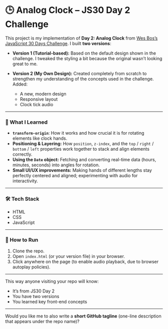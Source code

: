 # 🕒 Analog Clock – JS30 Day 2 Challenge

This project is my implementation of **Day 2: Analog Clock** from [Wes Bos’s JavaScript 30 Days Challenge](https://javascript30.com/).
I built **two versions**:

* **Version 1 (Tutorial-based):**
  Based on the default design shown in the challenge. I tweaked the styling a bit because the original wasn’t looking great to me.

* **Version 2 (My Own Design):**
  Created completely from scratch to strengthen my understanding of the concepts used in the challenge.
  Added:

  * A new, modern design
  * Responsive layout
  * Clock tick audio

---

### 📝 What I Learned

* **`transform-origin`**: How it works and how crucial it is for rotating elements like clock hands.
* **Positioning & Layering:** How `position`, `z-index`, and the `top` / `right` / `bottom` / `left` properties work together to stack and align elements correctly.
* **Using the `Date` object:** Fetching and converting real-time data (hours, minutes, seconds) into angles for rotation.
* **Small UI/UX improvements:** Making hands of different lengths stay perfectly centered and aligned; experimenting with audio for interactivity.

---

### 🛠️ Tech Stack

* HTML
* CSS
* JavaScript

---

### 🚀 How to Run

1. Clone the repo.
2. Open `index.html` (or your version file) in your browser.
3. Click anywhere on the page (to enable audio playback, due to browser autoplay policies).

---

This way anyone visiting your repo will know:

* It’s from JS30 Day 2
* You have two versions
* You learned key front-end concepts

---

Would you like me to also write a **short GitHub tagline** (one-line description that appears under the repo name)?
